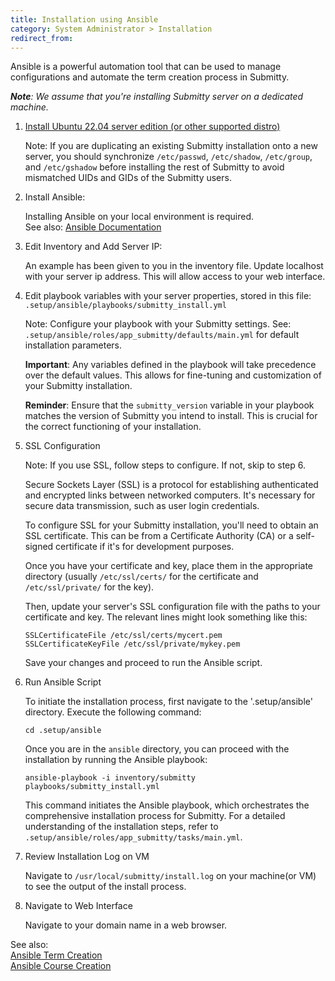 ```yaml
---
title: Installation using Ansible
category: System Administrator > Installation
redirect_from:
---
```


Ansible is a powerful automation tool that can be used to manage
configurations and automate the term creation process in Submitty.

***Note**: We assume that you're installing Submitty server on a
   dedicated machine.*

1. [Install Ubuntu 22.04 server edition (or other supported distro)](/sysadmin/installation/server_os)

   Note: If you are duplicating an existing Submitty installation onto a new server, you should
   synchronize `/etc/passwd`, `/etc/shadow`, `/etc/group`, and `/etc/gshadow` before installing
   the rest of Submitty to avoid mismatched UIDs and GIDs of the Submitty users.

2. Install Ansible:
   
   Installing Ansible on your local environment is required.  
   See also: [Ansible Documentation](https://docs.ansible.com/ansible/latest/installation_guide/intro_installation.html)


3. Edit Inventory and Add Server IP:

   An example has been given to you in the inventory file. Update localhost with your server ip address.
   This will allow access to your web interface. 

4. Edit playbook variables with your server properties, stored in this file:
   `.setup/ansible/playbooks/submitty_install.yml`

   Note: Configure your playbook with your Submitty settings.  See:
   `.setup/ansible/roles/app_submitty/defaults/main.yml` for default installation parameters. 

   **Important**: Any variables defined in the playbook will take precedence over the default values.
   This allows for fine-tuning and customization of your Submitty installation.

   **Reminder**: Ensure that the `submitty_version` variable in your playbook matches the version of
   Submitty you intend to install. This is crucial for the correct functioning of your installation.

5. SSL Configuration

   Note: If you use SSL, follow steps to configure. If not, skip to step 6. 

   Secure Sockets Layer (SSL) is a protocol for establishing authenticated and encrypted links between
   networked computers. It's necessary for secure data transmission, such as user login credentials.

   To configure SSL for your Submitty installation, you'll need to obtain an SSL certificate. This can
   be from a Certificate Authority (CA) or a self-signed certificate if it's for development purposes.

   Once you have your certificate and key, place them in the appropriate directory (usually
   `/etc/ssl/certs/` for the certificate and `/etc/ssl/private/` for the key). 

   Then, update your server's SSL configuration file with the paths to your certificate and key.
   The relevant lines might look something like this:

   ```
   SSLCertificateFile /etc/ssl/certs/mycert.pem
   SSLCertificateKeyFile /etc/ssl/private/mykey.pem
   ```

   Save your changes and proceed to run the Ansible script.

6. Run Ansible Script

   To initiate the installation process, first navigate to the '.setup/ansible' directory.
   Execute the following command: 

   ```
   cd .setup/ansible
   ```
   
   Once you are in the `ansible` directory, you can proceed with the installation by running the
   Ansible playbook:

   ```
   ansible-playbook -i inventory/submitty playbooks/submitty_install.yml
   ```

   This command initiates the Ansible playbook, which orchestrates the comprehensive installation 
   process for Submitty. For a detailed understanding of the installation steps, refer to
   `.setup/ansible/roles/app_submitty/tasks/main.yml`.


7. Review Installation Log on VM

   Navigate to `/usr/local/submitty/install.log` on your machine(or VM) to see the output of the
   install process. 
   
8. Navigate to Web Interface

   Navigate to your domain name in a web browser. 


See also:  
[Ansible Term Creation](/sysadmin/configuration/ansible_term_creation)  
[Ansible Course Creation](/sysadmin/configuration/ansible_course_creation)